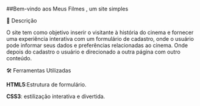 ##Bem-vindo aos Meus Filmes , um site simples

📖 Descrição

O site tem como objetivo inserir o visitante à história do cinema e fornecer uma experiência interativa com um formulário de cadastro,
onde o usuário pode informar seus dados e preferências relacionadas ao cinema.
Onde depois do cadastro o usuário e direcionado a outra página com outro conteúdo.

🛠️ Ferramentas Utilizadas

**HTML5**:Estrutura de formulário.

**CSS3**: estilização interativa e divertida.

